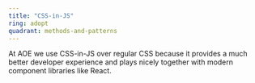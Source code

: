 ```yaml
---
title: "CSS-in-JS"
ring: adopt
quadrant: methods-and-patterns
---
```


At AOE we use CSS-in-JS over regular CSS because it provides a much better developer experience and plays nicely together with modern component libraries like React.
